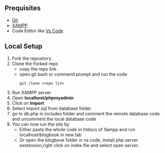 ## Prequisites
* [Git](https://git-scm.com/downloads) 
* [XAMPP](https://www.apachefriends.org/download.html)
* Code Editor like [Vs Code](https://code.visualstudio.com/download)

## Local Setup

1. Fork the repository.
2. Clone the Forked repo
   * copy the repo link
   * open git bash or command prompt and run the code 
       ```
       git clone <repo lin>
       ```
3. Run XAMPP server
4. Open **localhost/phpmyadmin**
5. Click on **Import**
6. Select import.sql from database folder
7. go to db.php in includes folder and comment the remote database code and uncomment the local database code
8. You can now run the site by 
   * Either paste the whole code in htdocs of Xampp and run localhost/blogbook in new tab
   * Or open the blogbook folder in vs code, install php server exstension,right click on index file and select open server.
